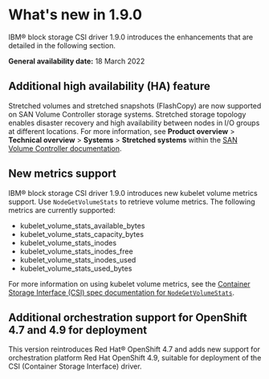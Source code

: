 # What's new in 1.9.0

IBM® block storage CSI driver 1.9.0 introduces the enhancements that are detailed in the following section.

**General availability date:** 18 March 2022

## Additional high availability (HA) feature

Stretched volumes and stretched snapshots (FlashCopy) are now supported on SAN Volume Controller storage systems. Stretched storage topology enables disaster recovery and high availability between nodes in I/O groups at different locations. For more information, see **Product overview** > **Technical overview** > **Systems** > **Stretched systems** within the [SAN Volume Controller documentation](https://www.ibm.com/docs/en/sanvolumecontroller).

## New metrics support

IBM® block storage CSI driver 1.9.0 introduces new kubelet volume metrics support. Use 
`NodeGetVolumeStats` to retrieve volume metrics. The following metrics are currently supported:
- kubelet_volume_stats_available_bytes
- kubelet_volume_stats_capacity_bytes
- kubelet_volume_stats_inodes
- kubelet_volume_stats_inodes_free
- kubelet_volume_stats_inodes_used
- kubelet_volume_stats_used_bytes

For more information on using kubelet volume metrics, see the [Container Storage Interface (CSI) spec documentation for `NodeGetVolumeStats`](https://github.com/container-storage-interface/spec/blob/v1.5.0/spec.md#nodegetvolumestats).


## Additional orchestration support for OpenShift 4.7 and 4.9 for deployment

This version reintroduces Red Hat® OpenShift 4.7 and adds new support for orchestration platform Red Hat OpenShift 4.9, suitable for deployment of the CSI (Container Storage Interface) driver.